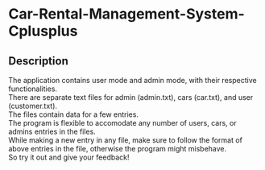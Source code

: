 # Car-Rental-Management-System-Cplusplus

<h2>Description</h2>
The application contains user mode and admin mode, with their respective functionalities.<br>
There are separate text files for admin (admin.txt), cars (car.txt), and user (customer.txt). <br>
The files contain data for a few entries.<br>
The program is flexible to accomodate any number of users, cars, or admins entries in the files.<br>
While making a new entry in any file, make sure to follow the format of above entries in the file, otherwise the program might misbehave.<br>
So try it out and give your feedback!
